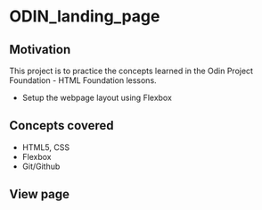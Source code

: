 # ODIN_landing_page

## Motivation
This project is to practice the concepts learned in the Odin Project Foundation - HTML Foundation lessons.
- Setup the webpage layout using Flexbox

## Concepts covered
- HTML5, CSS
- Flexbox
- Git/Github

## View page

